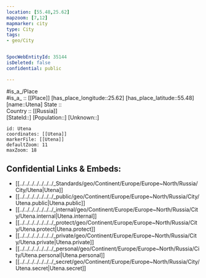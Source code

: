 ```yaml
---
location: [55.48,25.62] 
mapzoom: [7,12] 
mapmarker: city 
type: City
tags:
- geo/City


SpocWebEntityId: 35144
isDeleted: false
confidential: public

---
```

#is_a_/Place  
#is_a_ :: [[Place]] 
[has_place_longitude::25.62] 
[has_place_latitude::55.48] 
[name::Utena] 
State ::  
Country :: [[Russia]]  
[StateId::] 
[Population::] 
[Unknown::] 


```leaflet
id: Utena
coordinates: [[Utena]] 
markerFile: [[Utena]] 
defaultZoom: 11 
maxZoom: 18
```


## Confidential Links & Embeds: 
- [[../../../../../../../_Standards/geo/Continent/Europe/Europe~North/Russia/City/Utena|Utena]] 
- [[../../../../../../../_public/geo/Continent/Europe/Europe~North/Russia/City/Utena.public|Utena.public]] 
- [[../../../../../../../_internal/geo/Continent/Europe/Europe~North/Russia/City/Utena.internal|Utena.internal]] 
- [[../../../../../../../_protect/geo/Continent/Europe/Europe~North/Russia/City/Utena.protect|Utena.protect]] 
- [[../../../../../../../_private/geo/Continent/Europe/Europe~North/Russia/City/Utena.private|Utena.private]] 
- [[../../../../../../../_personal/geo/Continent/Europe/Europe~North/Russia/City/Utena.personal|Utena.personal]] 
- [[../../../../../../../_secret/geo/Continent/Europe/Europe~North/Russia/City/Utena.secret|Utena.secret]] 
